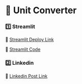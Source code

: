 # 🚀 Unit Converter

### 1️⃣ Streamlit

📌 [Streamlit Deploy Link](https://unit-convertor-zubair-ahmed.streamlit.app/?embed_options=dark_theme)

📌 [Streamlit Code](https://github.com/Zubair72AR/python-projects/blob/main/CLASS_PROJECTS/01_unit_convertor/app.py)

### 2️⃣ Linkedin

📌 [Linkedin Post Link](https://www.linkedin.com/posts/zubair-ahmed-06aa13194_python-streamlit-unitconverter-activity-7302314924700045314-SEZB?utm_source=share&utm_medium=member_desktop&rcm=ACoAAC22XZIBQ0a5Md61VVi5F2CIGwUHTVIsTa0)
